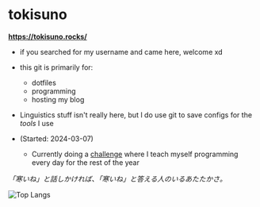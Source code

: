 # tokisuno
**https://tokisuno.rocks/**
- if you searched for my username and came here, welcome xd
- this git is primarily for:
  * dotfiles
  * programming
  * hosting my blog
- Linguistics stuff isn't really here, but I do use git to save configs for the *tools* I use 

- (Started: 2024-03-07)
  * Currently doing a [challenge](https://github.com/tokisuno/learning) where I teach myself programming every day for the rest of the year 

*「寒いね」と話しかければ、「寒いね」と答える人のいるあたたかさ。*

![Top Langs](https://github-readme-stats.vercel.app/api/top-langs/?username=tokisuno&size_weight=0.5&count_weight=0.5&hide=html,css,scheme,bash,shell,lua,sed,tex)

